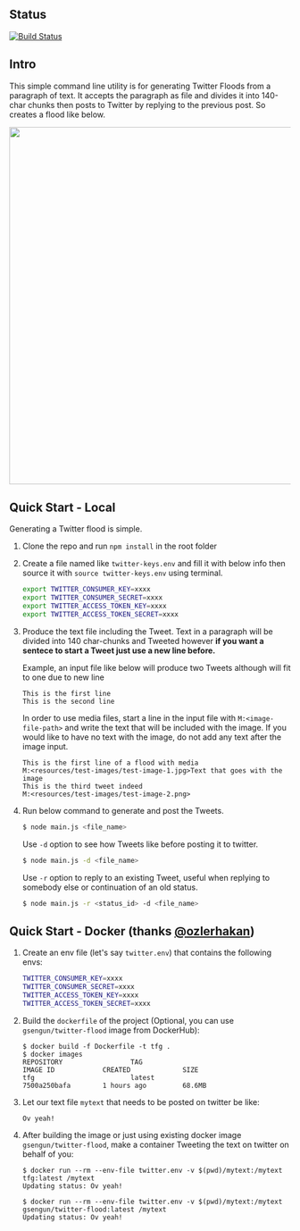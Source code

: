 ## Status
[![Build Status](https://travis-ci.org/gokhansengun/twitter-flood-generator.svg?branch=master)](https://travis-ci.org/gokhansengun/twitter-flood-generator)

## Intro

This simple command line utility is for generating Twitter Floods from a paragraph of text. It accepts the paragraph as file and divides it into 140-char chunks then posts to Twitter by replying to the previous post. So creates a flood like below.

<img src="https://raw.github.com/gokhansengun/twitter-flood-generator/master/resources/example.png" width="640">

## Quick Start - Local

Generating a Twitter flood is simple.

1. Clone the repo and run `npm install` in the root folder

2. Create a file named like `twitter-keys.env` and fill it with below info then source it with `source twitter-keys.env` using terminal.

    ```bash
    export TWITTER_CONSUMER_KEY=xxxx
    export TWITTER_CONSUMER_SECRET=xxxx
    export TWITTER_ACCESS_TOKEN_KEY=xxxx
    export TWITTER_ACCESS_TOKEN_SECRET=xxxx
    ```

3. Produce the text file including the Tweet. Text in a paragraph will be divided into 140 char-chunks and Tweeted however **if you want a sentece to start a Tweet just use a new line before.**

    Example, an input file like below will produce two Tweets although will fit to one due to new line

    ```
    This is the first line
    This is the second line
    ```

    In order to use media files, start a line in the input file with `M:<image-file-path>` and write the text that will be included with the image. If you would like to have no text with the image, do not add any text after the image input.

    ```
    This is the first line of a flood with media
    M:<resources/test-images/test-image-1.jpg>Text that goes with the image
    This is the third tweet indeed
    M:<resources/test-images/test-image-2.png>
    ```

4. Run below command to generate and post the Tweets.

    ```bash
    $ node main.js <file_name>
    ```

    Use `-d` option to see how Tweets like before posting it to twitter.

    ```bash
    $ node main.js -d <file_name>
    ```

    Use `-r` option to reply to an existing Tweet, useful when replying to somebody else or continuation of an old status.

    ```bash
    $ node main.js -r <status_id> -d <file_name>
    ```

## Quick Start - Docker (thanks [@ozlerhakan](https://github.com/ozlerhakan))

1. Create an env file (let's say `twitter.env`) that contains the following envs:

    ```bash
    TWITTER_CONSUMER_KEY=xxxx
    TWITTER_CONSUMER_SECRET=xxxx
    TWITTER_ACCESS_TOKEN_KEY=xxxx
    TWITTER_ACCESS_TOKEN_SECRET=xxxx
    ```

2. Build the `dockerfile` of the project (Optional, you can use `gsengun/twitter-flood` image from DockerHub):

    ```
    $ docker build -f Dockerfile -t tfg .
    $ docker images
    REPOSITORY                 TAG                                        IMAGE ID            CREATED             SIZE
    tfg                        latest                                     7500a250bafa        1 hours ago         68.6MB
    ```

3. Let our text file `mytext` that needs to be posted on twitter be like:

    ```
    Ov yeah!
    ```

4. After building the image or just using existing docker image `gsengun/twitter-flood`, make a container Tweeting the text on twitter on behalf of you:

    ```
    $ docker run --rm --env-file twitter.env -v $(pwd)/mytext:/mytext tfg:latest /mytext
    Updating status: Ov yeah!
    
    $ docker run --rm --env-file twitter.env -v $(pwd)/mytext:/mytext gsengun/twitter-flood:latest /mytext
    Updating status: Ov yeah!
    ```
